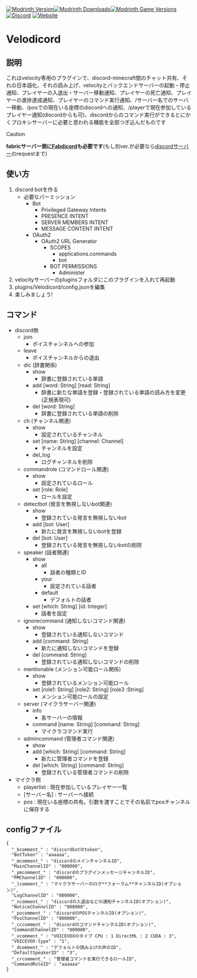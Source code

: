 [![Modrinth Version](https://img.shields.io/modrinth/v/FVtm4KDD?logo=modrinth&color=1bd768)![Modrinth Downloads](https://img.shields.io/modrinth/dt/FVtm4KDD?logo=modrinth&color=1bd768)![Modrinth Game Versions](https://img.shields.io/modrinth/game-versions/FVtm4KDD?logo=modrinth&color=1bd768)](https://modrinth.com/plugin/velodicord)
[![Discord](https://img.shields.io/discord/1241236305741090836?logo=discord&color=5765f2)](https://discord.gg/352Cdy8MjV)
[![Website](https://img.shields.io/website?url=https%3A%2F%2Flit.link%2Fadmin%2Fcreator&up_message=Nekozuki0509&label=litlink&color=9594f9)](https://lit.link/nekozuki0509)

# Velodicord
## 説明
これはvelocity専用のプラグインで、discord-minecraft間のチャット共有、それの日本語化、それの読み上げ、velocityとバックエンドサーバーの起動・停止通知、プレイヤーの入退出・サーバー移動通知、プレイヤーの死亡通知、プレイヤーの進捗達成通知、プレイヤーのコマンド実行通知、/サーバー名でのサーバー移動、/posでの現在いる座標のdiscordへの通知、/playerで現在参加しているプレイヤー通知(discordからも可)、discordからのコマンド実行ができるとにかくプロキシサーバーに必要と思われる機能を全部つぎ込んだものです
> [!CAUTION]
> **fabricサーバー側に[Fabdicord](https://modrinth.com/project/fabdicord)も必要です**(もし別ver.が必要なら[discordサーバー](https://discord.gg/352Cdy8MjV)のrequestまで)
## 使い方
1. discord botを作る
   - 必要なパーミッション
     - Bot
       - Privileged Gateway Intents
       - PRESENCE INTENT
       - SERVER MEMBERS INTENT
       - MESSAGE CONTENT INTENT
     - OAuth2
       - OAuth2 URL Generator
         - SCOPES
           - applications.commands
           - bot
         - BOT PERMISSIONS
           - Administer
1. velocityサーバーのpluginsフォルダにこのプラグインを入れて再起動
1. plugins/Velodicord/config.jsonを編集
1. 楽しみましょう!
## コマンド
   - discord側
     - join
       - ボイスチャンネルへの参加
     - leave
       - ボイスチャンネルからの退出
     - dic (辞書関係)
       - show
         - 辞書に登録されている単語
       - add [word: String] [read: String]
         - 辞書に新たな単語を登録・登録されている単語の読み方を変更(正規表現可)
       - del [word: String]
         - 辞書に登録されている単語の削除
     - ch (チャンネル関連)
       - show
         - 設定されているチャンネル
       - set [name: String] [channel: Channel]
         - チャンネルを設定
       - del_log
         - ログチャンネルを削除
     - commandrole (コマンドロール関連)
       - show
         - 設定されているロール
       - set [role: Role]
         - ロールを設定
     - detectbot (発言を無視しないbot関連)
       - show
         - 登録されている発言を無視しないbot
       - add [bot: User]
         - 新たに発言を無視しないbotを登録
       - del [bot: User]
         - 登録されている発言を無視しないbotの削除
     - speaker (話者関連)
       - show
         - all
           - 話者の種類とID
         - your
           - 設定されている話者
         - default
           - デフォルトの話者
       - set [which: String] [id: Integer]
         - 話者を設定
     - ignorecommand (通知しないコマンド関連)
       - show
         - 登録されている通知しないコマンド
       - add [command: String]
         - 新たに通知しないコマンドを登録
       - del [command: String]
         - 登録されている通知しないコマンドの削除
     - mentionable (メンション可能ロール関係)
       - show
         - 登録されているメンション可能ロール
       - set [role1: String] [role2: String] [role3 :String]
         - メンション可能ロールの設定
     - server (マイクラサーバー関連)
       - info
         - 各サーバーの情報
       - command [name: String] [command: String]
         - マイクラコマンド実行
     - admincommand (管理者コマンド関連)
       - show
       - add [which: String] [command: String]
         - 新たに管理者コマンドを登録
       - del [which: String] [command: String]
         - 登録されている管理者コマンドの削除
   - マイクラ側
     - playerlist : 現在参加しているプレイヤー一覧
     - [サーバー名] : サーバーへ接続
     - pos : 現在いる座標の共有。引数を渡すことでその名前でposチャンネルに保存する
## configファイル
```
{
  "_bcomment_" : "discordbotのtoken",
  "BotToken" : "aaaaaa",
  "_mcomment_" : "discordのメインチャンネルID",
  "MainChannelID" : "000000",
  "_pmcomment_" : "discordのプラグインメッセージチャンネルID",
  "PMChannelID" : "000000",
  "_lcomment_" : "マイクラサーバーのログ**フォーラム**チャンネルID(オプション)",
  "LogChannelID" : "000000",
  "_ncomment_" : "discordの入退出などの通知チャンネルID(オプション)",
  "NoticeChannelID" : "000000",
  "_pocomment_" : "discordのPOSチャンネルID(オプション)",
  "PosChannelID" : "000000",
  "_cccomment_" : "discordのコマンドチャンネルID(オプション)",
  "CommandChannelID" : "000000",
  "_vcomment_" : "VOICEVOXのタイプ CPU : 1 DirectML : 2 CUDA : 3",
  "VOICEVOX-type" : "1",
  "_dcomment_" : "デフォルトの読み上げの声のID",
  "DefaultSpeakerID" : "3",
  "_crcomment_" : "管理者コマンドを実行できるロールID",
  "CommandRoleID" : "aaaaaa"
}
```
